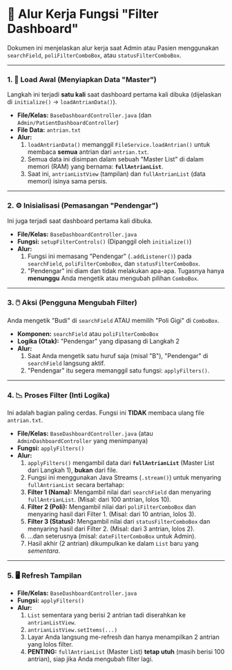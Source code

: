# 📖 Alur Kerja Fungsi "Filter Dashboard"

Dokumen ini menjelaskan alur kerja saat Admin atau Pasien menggunakan `searchField`, `poliFilterComboBox`, atau `statusFilterComboBox`.

---

### 1. 💾 Load Awal (Menyiapkan Data "Master")

Langkah ini terjadi **satu kali** saat dashboard pertama kali dibuka (dijelaskan di `initialize()` -> `loadAntrianData()`).

* **File/Kelas:**
    `BaseDashboardController.java` (dan `Admin/PatientDashboardController`)
* **File Data:**
    `antrian.txt`
* **Alur:**
    1.  `loadAntrianData()` memanggil `FileService.loadAntrian()` untuk membaca **semua** antrian dari `antrian.txt`.
    2.  Semua data ini disimpan dalam sebuah "Master List" di dalam memori (RAM) yang bernama: **`fullAntrianList`**.
    3.  Saat ini, `antrianListView` (tampilan) dan `fullAntrianList` (data memori) isinya sama persis.

---

### 2. ⚙️ Inisialisasi (Pemasangan "Pendengar")

Ini juga terjadi saat dashboard pertama kali dibuka.

* **File/Kelas:**
    `BaseDashboardController.java`
* **Fungsi:**
    `setupFilterControls()` (Dipanggil oleh `initialize()`)
* **Alur:**
    1.  Fungsi ini memasang "Pendengar" (`.addListener()`) pada `searchField`, `poliFilterComboBox`, dan `statusFilterComboBox`.
    2.  "Pendengar" ini diam dan tidak melakukan apa-apa. Tugasnya hanya **menunggu** Anda mengetik atau mengubah pilihan `ComboBox`.

---

### 3. 🖱️ Aksi (Pengguna Mengubah Filter)

Anda mengetik "Budi" di `searchField` ATAU memilih "Poli Gigi" di `ComboBox`.

* **Komponen:**
    `searchField` atau `poliFilterComboBox`
* **Logika (Otak):**
    "Pendengar" yang dipasang di Langkah 2
* **Alur:**
    1.  Saat Anda mengetik satu huruf saja (misal "B"), "Pendengar" di `searchField` langsung aktif.
    2.  "Pendengar" itu segera memanggil satu fungsi: `applyFilters()`.

---

### 4. 📉 Proses Filter (Inti Logika)

Ini adalah bagian paling cerdas. Fungsi ini **TIDAK** membaca ulang file `antrian.txt`.

* **File/Kelas:**
    `BaseDashboardController.java` (atau `AdminDashboardController` yang menimpanya)
* **Fungsi:**
    `applyFilters()`
* **Alur:**
    1.  `applyFilters()` mengambil data dari **`fullAntrianList`** (Master List dari Langkah 1), **bukan** dari file.
    2.  Fungsi ini menggunakan Java Streams (`.stream()`) untuk menyaring `fullAntrianList` secara bertahap:
    3.  **Filter 1 (Nama):** Mengambil nilai dari `searchField` dan menyaring `fullAntrianList`. (Misal: dari 100 antrian, lolos 10).
    4.  **Filter 2 (Poli):** Mengambil nilai dari `poliFilterComboBox` dan menyaring hasil dari Filter 1. (Misal: dari 10 antrian, lolos 3).
    5.  **Filter 3 (Status):** Mengambil nilai dari `statusFilterComboBox` dan menyaring hasil dari Filter 2. (Misal: dari 3 antrian, lolos 2).
    6.  ...dan seterusnya (misal: `dateFilterComboBox` untuk Admin).
    7.  Hasil akhir (2 antrian) dikumpulkan ke dalam `List` baru yang *sementara*.

---

### 5. 🖥️ Refresh Tampilan

* **File/Kelas:**
    `BaseDashboardController.java`
* **Fungsi:**
    `applyFilters()`
* **Alur:**
    1.  `List` sementara yang berisi 2 antrian tadi diserahkan ke `antrianListView`.
    2.  `antrianListView.setItems(...)`
    3.  Layar Anda langsung me-refresh dan hanya menampilkan 2 antrian yang lolos filter.
    4.  **PENTING:** `fullAntrianList` (Master List) **tetap utuh** (masih berisi 100 antrian), siap jika Anda mengubah filter lagi.
